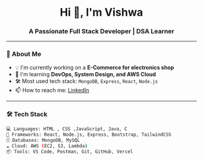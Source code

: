 <h1 align="center">Hi 👋, I'm Vishwa</h1>
<h3 align="center">A Passionate Full Stack Developer | DSA Learner </h3>



---

### 🚀 About Me

- 💡 I'm currently working on a **E-Commerce for electronics shop**
- 🌱 I'm learning **DevOps, System Design, and AWS Cloud**
- 🛠️ Most used tech stack:  `MongoDB`, `Express`, `React`, `Node.js`
- 📫 How to reach me: [LinkedIn](https://www.linkedin.com/in/vishwa-s-552247259/) 


---

### 🛠️ Tech Stack

```bash
💻 Languages: HTML , CSS ,JavaScript, Java, C
🧰 Frameworks: React, Node.js, Express, Bootstrap, TailwindCSS
🗄️ Databases: MongoDB, MySQL
☁️ Cloud: AWS (EC2, S3, Lambda)
📦 Tools: VS Code, Postman, Git, GitHub, Vercel

